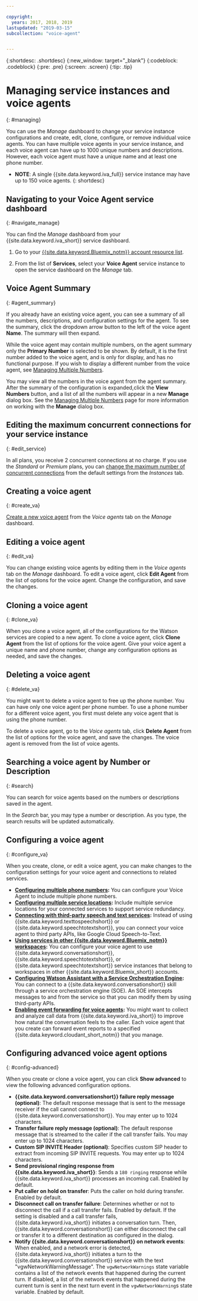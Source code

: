 ```yaml
---

copyright:
  years: 2017, 2018, 2019
lastupdated: "2019-03-15"
subcollection: "voice-agent"


---
```


{:shortdesc: .shortdesc}
{:new_window: target="_blank"}
{:codeblock: .codeblock}
{:pre: .pre}
{:screen: .screen}
{:tip: .tip}


# Managing service instances and voice agents
{: #managing}

You can use the _Manage_ dashboard to change your service instance configurations and create, edit, clone, configure, or remove individual voice agents. You can have multiple voice agents in your service instance, and each voice agent can have up to 1000 unique numbers and descriptions. However, each voice agent must have a unique name and at least one phone number.

* **NOTE**: A single {{site.data.keyword.iva_full}} service instance may have up to 150 voice agents.
{: shortdesc}

## Navigating to your Voice Agent service dashboard
{: #navigate_manage}

You can find the _Manage_ dashboard from your {{site.data.keyword.iva_short}} service dashboard.

1. Go to your [{{site.data.keyword.Bluemix_notm}} account resource list](https://cloud.ibm.com/resources).

1. From the list of **Services**, select your **Voice Agent** service instance to open the service dashboard on the _Manage_ tab.

## Voice Agent Summary
{: #agent_summary}

If you already have an existing voice agent, you can see a summary of all the numbers, descriptions, and configuration settings for the agent. To see the summary, click the dropdown arrow button to the left of the voice agent **Name**. The summary will then expand.

While the voice agent may contain multiple numbers, on the agent summary only the **Primary Number** is selected to be shown. By default, it is the first number added to the voice agent, and is only for display, and has no functional purpose. If you wish to display a different number from the voice agent, see [Managing Multiple Numbers](/docs/services/voice-agent/managing_multiple_numbers.html#primary_num).

You may view all the numbers in the voice agent from the agent summary. After the summary of the configuration is expanded,click the **View Numbers** button, and a list of all the numbers will appear in a new **Manage** dialog box. See the [Managing Multiple Numbers](/docs/services/voice-agent/managing_multiple_numbers.html) page for more information on working with the **Manage** dialog box.

## Editing the maximum concurrent connections for your service instance
{: #edit_service}

In all plans, you receive 2 concurrent connections at no charge. If you use the _Standard_ or _Premium_ plans, you can [change the maximum number of concurrent connections](/docs/services/voice-agent/managing_concurrency.html) from the default settings from the _Instances_ tab.

## Creating a voice agent
{: #create_va}

[Create a new voice agent](/docs/services/voice-agent/managing_create.html) from the _Voice agents_ tab on the _Manage_ dashboard.

## Editing a voice agent
{: #edit_va}

You can change existing voice agents by editing them in the _Voice agents_ tab on the _Manage_ dashboard. To edit a voice agent, click **Edit Agent** from the list of options for the voice agent. Change the configuration, and save the changes.

## Cloning a voice agent
{: #clone_va}

When you clone a voice agent, all of the configurations for the Watson services are copied to a new agent. To clone a voice agent, click **Clone Agent** from the list of options for the voice agent. Give your voice agent a unique name and phone number, change any configuration options as needed, and save the changes.

## Deleting a voice agent
{: #delete_va}

You might want to delete a voice agent to free up the phone number. You can have only one voice agent per phone number. To use a phone number for a different voice agent, you first must delete any voice agent that is using the phone number.

To delete a voice agent, go to the _Voice agents_ tab, click **Delete Agent** from the list of options for the voice agent, and save the changes. The voice agent is removed from the list of voice agents.

## Searching a voice agent by Number or Description
{: #search}

You can search for voice agents based on the numbers or descriptions saved in the agent.

In the _Search_ bar, you may type a number or description. As you type, the search results will be updated automatically.  

## Configuring a voice agent
{: #configure_va}

When you create, clone, or edit a voice agent, you can make changes to the configuration settings for your voice agent and connections to related services.

* **[Configuring multiple phone numbers](/docs/services/voice-agent/managing_multiple_numbers.html):** You can configure your Voice Agent to include multiple phone numbers.
* **[Configuring multiple service locations](/docs/services/voice-agent/managing_disaster_recovery.html):** Include multiple service locations for your connected services to support service redundancy.
* **[Connecting with third-party speech and text services](/docs/services/voice-agent/managing_third_party.html):** Instead of using {{site.data.keyword.texttospeechshort}} or {{site.data.keyword.speechtotextshort}}, you can connect your voice agent to third party APIs, like Google Cloud Speech-to-Text.
* **[Using services in other {{site.data.keyword.Bluemix_notm}} workspaces](/docs/services/voice-agent/managing_other.html):** You can configure your voice agent to use {{site.data.keyword.conversationshort}}, {{site.data.keyword.speechtotextshort}}, or {{site.data.keyword.speechtotextshort}} service instances that belong to workspaces in other {{site.data.keyword.Bluemix_short}} accounts.
* **[Configuring Watson Assistant with a Service Orchestration Engine](/docs/services/voice-agent/managing_SOE.html):** You can connect to a {{site.data.keyword.conversationshort}} skill through a service orchestration engine (SOE). An SOE intercepts messages to and from the service so that you can modify them by using third-party APIs.
* **[Enabling event forwarding for voice agents](/docs/services/voice-agent/event-forwarding.html):** You might want to collect and analyze call data from {{site.data.keyword.iva_short}} to improve how natural the conversation feels to the caller. Each voice agent that you create can forward event reports to a specified {{site.data.keyword.cloudant_short_notm}} that you manage.

## Configuring advanced voice agent options
{: #config-advanced}

When you create or clone a voice agent, you can click **Show advanced** to view the following advanced configuration options.

* **{{site.data.keyword.conversationshort}} failure reply message (optional)**: The default response message that is sent to the message receiver if the call cannot connect to {{site.data.keyword.conversationshort}}. You may enter up to 1024 characters.
* **Transfer failure reply message (optional)**: The default response message that is streamed to the caller if the call transfer fails. You may enter up to 1024 characters.
* **Custom SIP INVITE Header (optional)**: Specifies custom SIP header to extract from incoming SIP INVITE requests. You may enter up to 1024 characters.
* **Send provisional ringing response from {{site.data.keyword.iva_short}}**: Sends a `180 ringing` response while {{site.data.keyword.iva_short}} processes an incoming call. Enabled by default.
* **Put caller on hold on transfer**: Puts the caller on hold during transfer. Enabled by default.
* **Disconnect call on transfer failure**: Determines whether or not to disconnect the call if a call transfer fails.  Enabled by default. If the setting is disabled and a call transfer fails, {{site.data.keyword.iva_short}} initiates a conversation turn. Then, {{site.data.keyword.conversationshort}} can either disconnect the call or transfer it to a different destination as configured in the dialog.
* **Notify {{site.data.keyword.conversationshort}} on network events**: When enabled, and a network error is detected, {{site.data.keyword.iva_short}} initiates a turn to the {{site.data.keyword.conversationshort}} service with the text "vgwNetworkWarningMessage". The `vgwNetworkWarnings` state variable contains a list of the network events that happened during the current turn. If disabled, a list of the network events that happened during the current turn is sent in the next turn event in the `vgwNetworkWarning`s state variable. Enabled by default.

